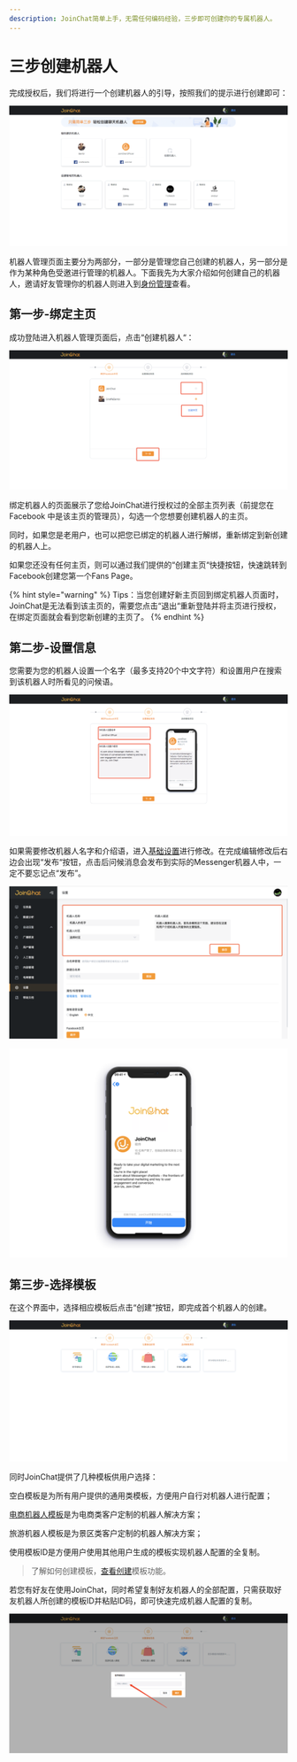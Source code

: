```yaml
---
description: JoinChat简单上手，无需任何编码经验，三步即可创建你的专属机器人。
---
```


# 三步创建机器人

完成授权后，我们将进行一个创建机器人的引导，按照我们的提示进行创建即可：

![&#x673A;&#x5668;&#x4EBA;&#x7BA1;&#x7406;&#x9875;&#x9762;](../.gitbook/assets/image%20%28158%29.png)

机器人管理页面主要分为两部分，一部分是管理您自己创建的机器人，另一部分是作为某种角色受邀进行管理的机器人。下面我先为大家介绍如何创建自己的机器人，邀请好友管理你的机器人则进入到[身份管理](../general-function/she-zhi/shen-fen-guan-li.md)查看。

## 第一步-绑定主页

成功登陆进入机器人管理页面后，点击“创建机器人“：

![&#x7ED1;&#x5B9A;&#x673A;&#x5668;&#x4EBA;](../.gitbook/assets/image%20%28132%29.png)

绑定机器人的页面展示了您给JoinChat进行授权过的全部主页列表（前提您在Facebook 中是该主页的管理员），勾选一个您想要创建机器人的主页。

同时，如果您是老用户，也可以把您已绑定的机器人进行解绑，重新绑定到新创建的机器人上。

如果您还没有任何主页，则可以通过我们提供的“创建主页“快捷按钮，快速跳转到Facebook创建您第一个Fans Page。

{% hint style="warning" %}
Tips：当您创建好新主页回到绑定机器人页面时，JoinChat是无法看到该主页的，需要您点击“退出“重新登陆并将主页进行授权，在绑定页面就会看到您新创建的主页了。
{% endhint %}

## 第二步-设置信息

您需要为您的机器人设置一个名字（最多支持20个中文字符）和设置用户在搜索到该机器人时所看见的问候语。

![&#x8BBE;&#x7F6E;&#x57FA;&#x7840;&#x4FE1;&#x606F;](../.gitbook/assets/image%20%28111%29.png)

如果需要修改机器人名字和介绍语，进入[基础设置](../general-function/she-zhi/ji-chu-she-zhi.md)进行修改。在完成编辑修改后右边会出现“发布“按钮，点击后问候消息会发布到实际的Messenger机器人中，一定不要忘记点“发布”。

![&#x4FEE;&#x6539;&#x673A;&#x5668;&#x4EBA;&#x57FA;&#x7840;&#x4FE1;&#x606F;](../.gitbook/assets/image%20%2869%29.png)

![&#x793A;&#x4F8B;&#x56FE;](../.gitbook/assets/image%20%2856%29.png)

## 第三步-选择模板

在这个界面中，选择相应模板后点击“创建”按钮，即完成首个机器人的创建。

![&#x9009;&#x62E9;&#x6A21;&#x677F;](../.gitbook/assets/image%20%28133%29.png)

同时JoinChat提供了几种模板供用户选择：

空白模板是为所有用户提供的通用类模板，方便用户自行对机器人进行配置；

[电商机器人模板](../advanced-functions/dian-shang-guan-li-1.md)是为电商类客户定制的机器人解决方案；

旅游机器人模板是为景区类客户定制的机器人解决方案；

使用模板ID是方便用户使用其他用户生成的模板实现机器人配置的全复制。

> 了解如何创建模板，[查看创建](../general-function/she-zhi/chuang-jian-mo-ban.md)模板功能。

若您有好友在使用JoinChat，同时希望复制好友机器人的全部配置，只需获取好友机器人所创建的模板ID并粘贴ID码，即可快速完成机器人配置的复制。 

![&#x4F7F;&#x7528;&#x6A21;&#x677F;ID](../.gitbook/assets/image%20%2817%29.png)



